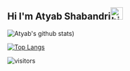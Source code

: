 ## Hi I'm Atyab Shabandri<img src="https://user-images.githubusercontent.com/1303154/88677602-1635ba80-d120-11ea-84d8-d263ba5fc3c0.gif" width="28px" alt="hi">



![Atyab's github stats](https://github-readme-stats.vercel.app/api?username=atyabshabandri&show_icons=true&theme=greywhite))

[![Top Langs](https://github-readme-stats.vercel.app/api/top-langs/?username=atyabshabandri&theme=greywhite)](https://github.com/anuraghazra/github-readme-stats)

![visitors](https://visitor-badge.glitch.me/badge?page_id=atyab.shabandri.atyab.shabandri)













